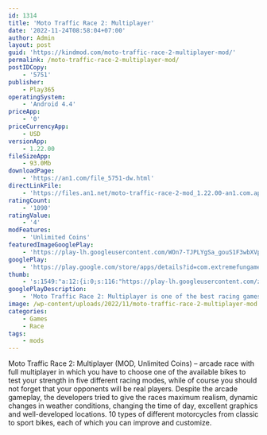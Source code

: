 ```yaml
---
id: 1314
title: 'Moto Traffic Race 2: Multiplayer'
date: '2022-11-24T08:58:04+07:00'
author: Admin
layout: post
guid: 'https://kindmod.com/moto-traffic-race-2-multiplayer-mod/'
permalink: /moto-traffic-race-2-multiplayer-mod/
postIDCopy:
    - '5751'
publisher:
    - Play365
operatingSystem:
    - 'Android 4.4'
priceApp:
    - '0'
priceCurrencyApp:
    - USD
versionApp:
    - 1.22.00
fileSizeApp:
    - 93.0Mb
downloadPage:
    - 'https://an1.com/file_5751-dw.html'
directLinkFile:
    - 'https://files.an1.net/moto-traffic-race-2-mod_1.22.00-an1.com.apk'
ratingCount:
    - '1090'
ratingValue:
    - '4'
modFeatures:
    - 'Unlimited Coins'
featuredImageGooglePlay:
    - 'https://play-lh.googleusercontent.com/WOn7-TJPLYgSa_gouS1F3wbXVp7d3eAxVMRsmQeeHjF6X2AHiykumY2ZKMMMVgc1NA'
googlePlay:
    - 'https://play.google.com/store/apps/details?id=com.extremefungames.mototrafficrace2'
thumb:
    - 's:1549:"a:12:{i:0;s:116:"https://play-lh.googleusercontent.com/zexlwjxWHJyivITAxekRaOfxD8HNH_MlQuq3NpIR0BHkO7OFo3rnc3tcm9GTGlA6ZVo7=w526-h296";i:1;s:115:"https://play-lh.googleusercontent.com/keK5e8f0Gz-L-qvpBuyLRdgwsIekMW7THc7pnYzfe4rYEMROoxuwVNlb_nxXY0cEDtE=w526-h296";i:2;s:116:"https://play-lh.googleusercontent.com/mAG25Ig_TolFHXQkwUmLLogJuKfFJhz2TwEVSwGieXTTg8U0jAVIL2iB5ppqWrbXAw6T=w526-h296";i:3;s:115:"https://play-lh.googleusercontent.com/6Y-cPkL5cKKeUpoIlxWQqx4gziZnDOB8WczVhA863a04euT43Fb0pdFCxMhXgjHn62A=w526-h296";i:4;s:115:"https://play-lh.googleusercontent.com/mtVq5ACZnDGfNgILC-OCMVglsXrSTk-u6huQjNtAW5eTyJ0l6eCRvDkDBWG4w8V5Lu4=w526-h296";i:5;s:116:"https://play-lh.googleusercontent.com/CIjRrLoPQNbIhc9DT4zBYviaNZiWuvtsNOqfboxaHiks01ZQagozfB0x_arwuO7vWDeV=w526-h296";i:6;s:115:"https://play-lh.googleusercontent.com/guoFpoZoiwRK_Gqc4e5_gb790TzOP1_d0pgWyJu3-873qb_qT225ouHd-I9A4tHD8CQ=w526-h296";i:7;s:115:"https://play-lh.googleusercontent.com/To2OOKI81S1e7Y5RVoDScqh078R2drZbyeB-5MWdmQN57Ku6F44oxi1ZKr10-4fGF_Y=w526-h296";i:8;s:116:"https://play-lh.googleusercontent.com/CDJObHTo7ugxgW3ngHBmiNaR_E1FiwLK5hGSpep5B5UYPGeh4-qiSlGmTXNNBdsBk9-j=w526-h296";i:9;s:114:"https://play-lh.googleusercontent.com/sFE8xjEFTgZwztnXZpFsmTMp7xqdnreo7EuqUrqqjDm8tfM80jb1goNzFKmymBG7RQ=w526-h296";i:10;s:116:"https://play-lh.googleusercontent.com/GV4AmtkXfpZG3y11zlh5lnEdNTTR4qvptkFxZ70BR4WLqu4AYg9oEhG5Mi5kHuxmz9C3=w526-h296";i:11;s:115:"https://play-lh.googleusercontent.com/K-1RGMdO32rvvJPmDcwk-JZsp18frXFcgs1wCqTIMODi_GWMXYQv9OoGQZ1c7l20Zm0=w526-h296";}";'
googlePlayDescription:
    - 'Moto Traffic Race 2: Multiplayer is one of the best racing games. Have fun dodging cars and trucks while you speed up to the limit.. UPDATE!!! Race against your friends in the new MULTIPLAYER MODE!!!. Race in outstanding Face-Offs and try to earn the respect of your fellow bikers.'
image: /wp-content/uploads/2022/11/moto-traffic-race-2-multiplayer-mod.jpg
categories:
    - Games
    - Race
tags:
    - mods
---
```


Moto Traffic Race 2: Multiplayer (MOD, Unlimited Coins) – arcade race with full multiplayer in which you have to choose one of the available bikes to test your strength in five different racing modes, while of course you should not forget that your opponents will be real players. Despite the arcade gameplay, the developers tried to give the races maximum realism, dynamic changes in weather conditions, changing the time of day, excellent graphics and well-developed locations. 10 types of different motorcycles from classic to sport bikes, each of which you can improve and customize.